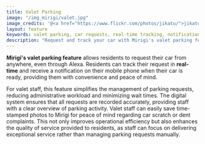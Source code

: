```yaml
---
title: Valet Parking
image: "/img_mirigi/valet.jpg"
image_credits: '@<a href="https://www.flickr.com/photos/jikatu/">jikatu</a>'
layout: feature
keywords: valet parking, car requests, real-time tracking, notifications, convenience, efficiency
description: "Request and track your car with Mirigi's valet parking feature."
---
```


**Mirigi's valet parking feature** allows residents to request their car from anywhere, even through Alexa. Residents can track their request in **real-time** and receive a notification on their mobile phone when their car is ready, providing them with convenience and peace of mind.

For valet staff, this feature simplifies the management of parking requests, reducing administrative workload and minimizing wait times. The digital system ensures that all requests are recorded accurately, providing staff with a clear overview of parking activity. Valet staff can easily save time-stamped photos to Mirigi for peace of mind regarding car scratch or dent complaints. This not only improves operational efficiency but also enhances the quality of service provided to residents, as staff can focus on delivering exceptional service rather than managing parking requests manually.
